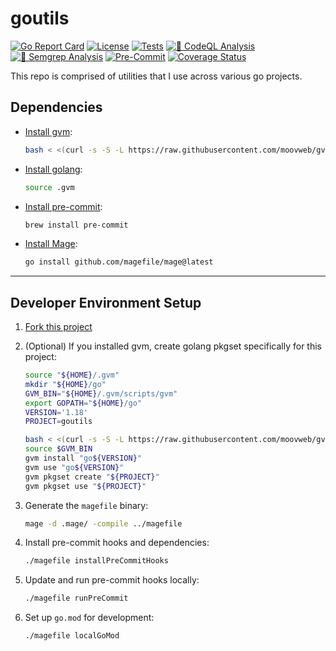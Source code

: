 # goutils

[![Go Report Card](https://goreportcard.com/badge/github.com/l50/goutils)](https://goreportcard.com/report/github.com/l50/goutils)
[![License](https://img.shields.io/github/license/l50/goutils?label=License&style=flat&color=blue&logo=github)](https://github.com/l50/goutils/blob/main/LICENSE)
[![Tests](https://github.com/l50/goutils/actions/workflows/tests.yaml/badge.svg)](https://github.com/l50/goutils/actions/workflows/tests.yaml)
[![🚨 CodeQL Analysis](https://github.com/l50/goutils/actions/workflows/codeql-analysis.yaml/badge.svg)](https://github.com/l50/goutils/actions/workflows/codeql-analysis.yaml)
[![🚨 Semgrep Analysis](https://github.com/l50/goutils/actions/workflows/semgrep.yaml/badge.svg)](https://github.com/l50/goutils/actions/workflows/semgrep.yaml)
[![Pre-Commit](https://github.com/l50/goutils/actions/workflows/pre-commit.yaml/badge.svg)](https://github.com/l50/goutils/actions/workflows/pre-commit.yaml)
[![Coverage Status](https://coveralls.io/repos/github/l50/goutils/badge.svg?branch=main)](https://coveralls.io/github/l50/goutils?branch=main)

This repo is comprised of utilities that I use across various go projects.

## Dependencies

- [Install gvm](https://github.com/moovweb/gvm):

  ```bash
  bash < <(curl -s -S -L https://raw.githubusercontent.com/moovweb/gvm/master/binscripts/gvm-installer)
  ```

- [Install golang](https://go.dev/):

  ```bash
  source .gvm
  ```

- [Install pre-commit](https://pre-commit.com/):

  ```bash
  brew install pre-commit
  ```

- [Install Mage](https://magefile.org/):

  ```bash
  go install github.com/magefile/mage@latest
  ```

---

## Developer Environment Setup

1. [Fork this project](https://docs.github.com/en/get-started/quickstart/fork-a-repo)

2. (Optional) If you installed gvm, create golang pkgset specifically for this project:

   ```bash
   source "${HOME}/.gvm"
   mkdir "${HOME}/go"
   GVM_BIN="${HOME}/.gvm/scripts/gvm"
   export GOPATH="${HOME}/go"
   VERSION='1.18'
   PROJECT=goutils

   bash < <(curl -s -S -L https://raw.githubusercontent.com/moovweb/gvm/master/binscripts/gvm-installer)
   source $GVM_BIN
   gvm install "go${VERSION}"
   gvm use "go${VERSION}"
   gvm pkgset create "${PROJECT}"
   gvm pkgset use "${PROJECT}"
   ```

3. Generate the `magefile` binary:

   ```bash
   mage -d .mage/ -compile ../magefile
   ```

4. Install pre-commit hooks and dependencies:

   ```bash
   ./magefile installPreCommitHooks
   ```

5. Update and run pre-commit hooks locally:

   ```bash
   ./magefile runPreCommit
   ```

6. Set up `go.mod` for development:

   ```bash
   ./magefile localGoMod
   ```
